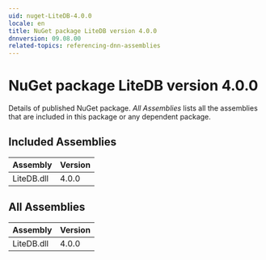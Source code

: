 ```yaml
---
uid: nuget-LiteDB-4.0.0
locale: en
title: NuGet package LiteDB version 4.0.0
dnnversion: 09.08.00
related-topics: referencing-dnn-assemblies
---
```


# NuGet package LiteDB version 4.0.0
Details of published NuGet package.
*All Assemblies* lists all the assemblies that are included in this package or any dependent package.

## Included Assemblies

|Assembly|Version|
|---|---|
|LiteDB.dll|4.0.0|

## All Assemblies

|Assembly|Version|
|---|---|
|LiteDB.dll|4.0.0|

